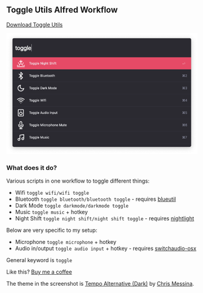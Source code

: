 ## Toggle Utils Alfred Workflow

[Download Toggle Utils](https://github.com/rknightuk/alfred-workflows/raw/main/workflows/toggle-utils/toggle-utils.alfredworkflow)

![Toggle Utils](src/screenshot.png)

### What does it do?

Various scripts in one workflow to toggle different things:

- Wifi `toggle wifi/wifi toggle`
- Bluetooth `toggle bluetooth/bluetooth toggle` - requires [blueutil](https://github.com/toy/blueutil)
- Dark Mode `toggle darkmode/darkmode toggle`
- Music `toggle music` + hotkey
- Night Shift `toggle night shift/night shift toggle` - requires [nightlight](https://github.com/smudge/nightlight)

Below are very specific to my setup:

- Microphone `toggle microphone` + hotkey
- Audio in/output `toggle audio input` + hotkey - requires [switchaudio-osx](https://github.com/deweller/switchaudio-osx)

General keyword is `toggle`

Like this? [Buy me a coffee](https://www.buymeacoffee.com/rknightuk)

The theme in the screenshot is [Tempo Alternative (Dark)](https://github.com/chrismessina/alfred-theme-tempo#tempo-alternative-dark) by [Chris Messina](https://github.com/chrismessina).

